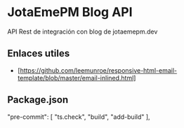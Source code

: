 # JotaEmePM Blog API

API Rest de integración con blog de jotaemepm.dev

## Enlaces utiles

- [https://github.com/leemunroe/responsive-html-email-template/blob/master/email-inlined.html]

## Package.json

  "pre-commit": [
    "ts.check",
    "build",
    "add-build"
  ],
